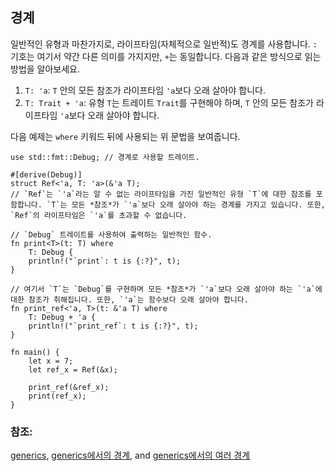 ## 경계

일반적인 유형과 마찬가지로, 라이프타임(자체적으로 일반적)도 경계를 사용합니다.
`:` 기호는 여기서 약간 다른 의미를 가지지만, `+`는 동일합니다. 다음과 같은 방식으로 읽는 방법을 알아보세요.

1. `T: 'a`: `T` 안의 모든 참조가 라이프타임 `'a`보다 오래 살아야 합니다.
2. `T: Trait + 'a`: 유형 `T`는 트레이트 `Trait`를 구현해야 하며, `T` 안의 모든 참조가 라이프타임 `'a`보다 오래 살아야 합니다.

다음 예제는 `where` 키워드 뒤에 사용되는 위 문법을 보여줍니다.

```rust,editable
use std::fmt::Debug; // 경계로 사용할 트레이트.

#[derive(Debug)]
struct Ref<'a, T: 'a>(&'a T);
// `Ref`는 `'a`라는 알 수 없는 라이프타임을 가진 일반적인 유형 `T`에 대한 참조를 포함합니다. `T`는 모든 *참조*가 `'a`보다 오래 살아야 하는 경계를 가지고 있습니다. 또한, `Ref`의 라이프타임은 `'a`를 초과할 수 없습니다.

// `Debug` 트레이트를 사용하여 출력하는 일반적인 함수.
fn print<T>(t: T) where
    T: Debug {
    println!("`print`: t is {:?}", t);
}

// 여기서 `T`는 `Debug`를 구현하며 모든 *참조*가 `'a`보다 오래 살아야 하는 `'a`에 대한 참조가 취해집니다. 또한, `'a`는 함수보다 오래 살아야 합니다.
fn print_ref<'a, T>(t: &'a T) where
    T: Debug + 'a {
    println!("`print_ref`: t is {:?}", t);
}

fn main() {
    let x = 7;
    let ref_x = Ref(&x);

    print_ref(&ref_x);
    print(ref_x);
}
```

### 참조:

[generics][generics], [generics에서의 경계][bounds], and 
[generics에서의 여러 경계][multibounds]

[generics]: ../../generics.md
[bounds]: ../../generics/bounds.md
[multibounds]: ../../generics/multi_bounds.md
